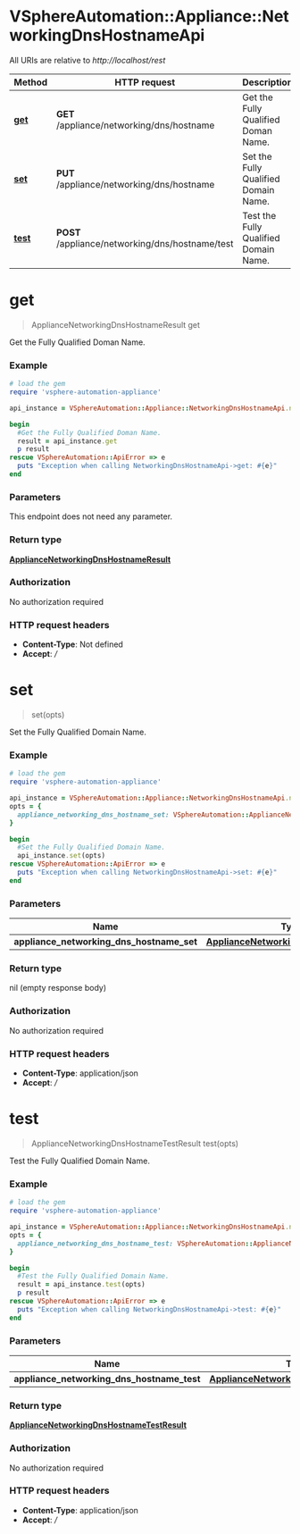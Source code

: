 # VSphereAutomation::Appliance::NetworkingDnsHostnameApi

All URIs are relative to *http://localhost/rest*

Method | HTTP request | Description
------------- | ------------- | -------------
[**get**](NetworkingDnsHostnameApi.md#get) | **GET** /appliance/networking/dns/hostname | Get the Fully Qualified Doman Name.
[**set**](NetworkingDnsHostnameApi.md#set) | **PUT** /appliance/networking/dns/hostname | Set the Fully Qualified Domain Name.
[**test**](NetworkingDnsHostnameApi.md#test) | **POST** /appliance/networking/dns/hostname/test | Test the Fully Qualified Domain Name.


# **get**
> ApplianceNetworkingDnsHostnameResult get

Get the Fully Qualified Doman Name.

### Example
```ruby
# load the gem
require 'vsphere-automation-appliance'

api_instance = VSphereAutomation::Appliance::NetworkingDnsHostnameApi.new

begin
  #Get the Fully Qualified Doman Name.
  result = api_instance.get
  p result
rescue VSphereAutomation::ApiError => e
  puts "Exception when calling NetworkingDnsHostnameApi->get: #{e}"
end
```

### Parameters
This endpoint does not need any parameter.

### Return type

[**ApplianceNetworkingDnsHostnameResult**](ApplianceNetworkingDnsHostnameResult.md)

### Authorization

No authorization required

### HTTP request headers

 - **Content-Type**: Not defined
 - **Accept**: */*



# **set**
> set(opts)

Set the Fully Qualified Domain Name.

### Example
```ruby
# load the gem
require 'vsphere-automation-appliance'

api_instance = VSphereAutomation::Appliance::NetworkingDnsHostnameApi.new
opts = {
  appliance_networking_dns_hostname_set: VSphereAutomation::ApplianceNetworkingDnsHostnameSet.new # ApplianceNetworkingDnsHostnameSet | 
}

begin
  #Set the Fully Qualified Domain Name.
  api_instance.set(opts)
rescue VSphereAutomation::ApiError => e
  puts "Exception when calling NetworkingDnsHostnameApi->set: #{e}"
end
```

### Parameters

Name | Type | Description  | Notes
------------- | ------------- | ------------- | -------------
 **appliance_networking_dns_hostname_set** | [**ApplianceNetworkingDnsHostnameSet**](ApplianceNetworkingDnsHostnameSet.md)|  | [optional] 

### Return type

nil (empty response body)

### Authorization

No authorization required

### HTTP request headers

 - **Content-Type**: application/json
 - **Accept**: */*



# **test**
> ApplianceNetworkingDnsHostnameTestResult test(opts)

Test the Fully Qualified Domain Name.

### Example
```ruby
# load the gem
require 'vsphere-automation-appliance'

api_instance = VSphereAutomation::Appliance::NetworkingDnsHostnameApi.new
opts = {
  appliance_networking_dns_hostname_test: VSphereAutomation::ApplianceNetworkingDnsHostnameTest.new # ApplianceNetworkingDnsHostnameTest | 
}

begin
  #Test the Fully Qualified Domain Name.
  result = api_instance.test(opts)
  p result
rescue VSphereAutomation::ApiError => e
  puts "Exception when calling NetworkingDnsHostnameApi->test: #{e}"
end
```

### Parameters

Name | Type | Description  | Notes
------------- | ------------- | ------------- | -------------
 **appliance_networking_dns_hostname_test** | [**ApplianceNetworkingDnsHostnameTest**](ApplianceNetworkingDnsHostnameTest.md)|  | [optional] 

### Return type

[**ApplianceNetworkingDnsHostnameTestResult**](ApplianceNetworkingDnsHostnameTestResult.md)

### Authorization

No authorization required

### HTTP request headers

 - **Content-Type**: application/json
 - **Accept**: */*



